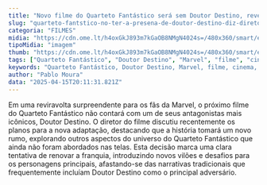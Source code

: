 ```yaml
---
title: "Novo filme do Quarteto Fantástico será sem Doutor Destino, revela diretor"
slug: "quarteto-fantstico-no-ter-a-presena-de-doutor-destino-diz-diretor"
categoria: "FILMES"
midia: "https://cdn.ome.lt/h4oxGkJ893m7kGaOB8NMgN4024s=/480x360/smart/extras/conteudos/Captura_de_tela_2025-04-15_170636.png"
tipoMidia: "imagem"
thumb: "https://cdn.ome.lt/h4oxGkJ893m7kGaOB8NMgN4024s=/480x360/smart/extras/conteudos/Captura_de_tela_2025-04-15_170636.png"
tags: ["Quarteto Fantástico", "Doutor Destino", "Marvel", "filme", "cinema", "novo filme"]
keywords: "Quarteto Fantástico, Doutor Destino, Marvel, filme, cinema, novo filme"
author: "Pablo Moura"
data: "2025-04-15T20:11:31.821Z"
---
```


Em uma reviravolta surpreendente para os fãs da Marvel, o próximo filme do Quarteto Fantástico não contará com um de seus antagonistas mais icônicos, Doutor Destino. O diretor do filme discutiu recentemente os planos para a nova adaptação, destacando que a história tomará um novo rumo, explorando outros aspectos do universo do Quarteto Fantástico que ainda não foram abordados nas telas. Esta decisão marca uma clara tentativa de renovar a franquia, introduzindo novos vilões e desafios para os personagens principais, afastando-se das narrativas tradicionais que frequentemente incluíam Doutor Destino como o principal adversário.